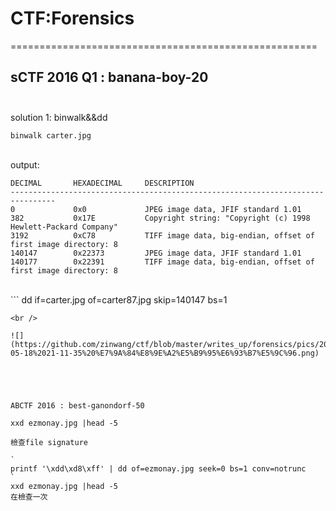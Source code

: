 
# CTF:Forensics


=====================================================

sCTF 2016 Q1 : banana-boy-20<br /><br />
-----------------------------------------------------



solution 1: binwalk&&dd

```
binwalk carter.jpg
```

<br />
output:

```
DECIMAL       HEXADECIMAL     DESCRIPTION
--------------------------------------------------------------------------------
0             0x0             JPEG image data, JFIF standard 1.01
382           0x17E           Copyright string: "Copyright (c) 1998 Hewlett-Packard Company"
3192          0xC78           TIFF image data, big-endian, offset of first image directory: 8
140147        0x22373         JPEG image data, JFIF standard 1.01
140177        0x22391         TIFF image data, big-endian, offset of first image directory: 8

```

<br/>
```
dd if=carter.jpg of=carter87.jpg skip=140147 bs=1

```
<br />

![](https://github.com/zinwang/ctf/blob/master/writes_up/forensics/pics/2018-05-18%2021-11-35%20%E7%9A%84%E8%9E%A2%E5%B9%95%E6%93%B7%E5%9C%96.png)





ABCTF 2016 : best-ganondorf-50

xxd ezmonay.jpg |head -5

檢查file signature

`
printf '\xdd\xd8\xff' | dd of=ezmonay.jpg seek=0 bs=1 conv=notrunc
`
xxd ezmonay.jpg |head -5
在檢查一次

